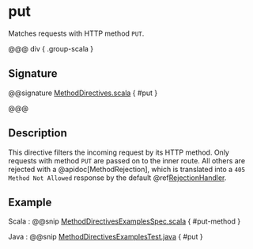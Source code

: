 # put

Matches requests with HTTP method `PUT`.

@@@ div { .group-scala }

## Signature

@@signature [MethodDirectives.scala](/http/src/main/scala/org/apache/pekko/http/scaladsl/server/directives/MethodDirectives.scala) { #put }

@@@

## Description

This directive filters the incoming request by its HTTP method. Only requests with
method `PUT` are passed on to the inner route. All others are rejected with a
@apidoc[MethodRejection], which is translated into a `405 Method Not Allowed` response
by the default @ref[RejectionHandler](../../rejections.md#the-rejectionhandler).

## Example

Scala
:  @@snip [MethodDirectivesExamplesSpec.scala](/docs/src/test/scala/docs/http/scaladsl/server/directives/MethodDirectivesExamplesSpec.scala) { #put-method }

Java
:  @@snip [MethodDirectivesExamplesTest.java](/docs/src/test/java/docs/http/javadsl/server/directives/MethodDirectivesExamplesTest.java) { #put }
